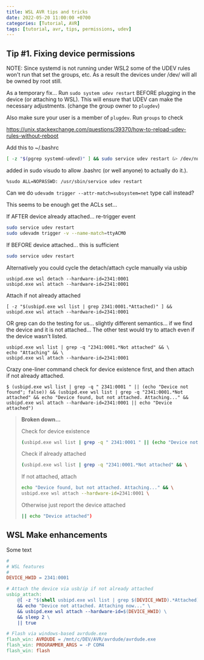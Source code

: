 ```yaml
---
title: WSL AVR tips and tricks
date: 2022-05-20 11:00:00 +0700
categories: [Tutorial, AVR]
tags: [tutorial, avr, tips, permissions, udev]
---
```



## Tip #1. Fixing device permissions

NOTE: Since systemd is not running under WSL2 some of the UDEV rules won't run that set the groups, etc.  As a result the devices under /dev/ will all be owned by root still.

As a temporary fix...
Run `sudo system udev restart` BEFORE plugging in the device (or attaching to WSL).  This will ensure that UDEV can make the necessary adjustments. (change the group owner to `plugdev`)

Also make sure your user is a member of `plugdev`.  Run `groups` to check

<!--
https://mightyohm.com/blog/2010/03/run-avrdude-without-root-privs-in-ubuntu/
https://hackaday.com/2009/09/18/how-to-write-udev-rules/
https://enotty.pipebreaker.pl/2012/05/23/linux-automatic-user-acl-management/
https://webcache.googleusercontent.com/search?q=cache:Y4cgazdd5i8J:https://blog.luben.se/2021/12/18/wsl-serials.html+&cd=4&hl=en&ct=clnk&gl=ca
-->


https://unix.stackexchange.com/questions/39370/how-to-reload-udev-rules-without-reboot

Add this to ~/.bashrc
```bash
[ -z "$(pgrep systemd-udevd)" ] && sudo service udev restart &> /dev/null
```

added in sudo visudo to allow .bashrc (or well anyone) to actually do it.).
```
%sudo ALL=NOPASSWD: /usr/sbin/service udev restart 
```

Can we do `udevadm trigger --attr-match=subsystem=net` type call instead?


This seems to be enough get the ACLs set...

If AFTER device already attached... re-trigger event
```bash
sudo service udev restart
sudo udevadm trigger -v --name-match=ttyACM0
```

If BEFORE device attached... this is sufficient
```bash
sudo service udev restart
```

Alternatively you could cycle the detach/attach cycle manually via usbip
```
usbipd.exe wsl detach --hardware-id=2341:0001
usbipd.exe wsl attach --hardware-id=2341:0001
```


Attach if not already attached
```console
[ -z "$(usbipd.exe wsl list | grep 2341:0001.*Attached)" ] && usbipd.exe wsl attach --hardware-id=2341:0001
```

OR grep can do the testing for us...  slightly different semantics... if we find the device and it is not attached...  The other test would try to attach even if the device wasn't listed.
```console
usbipd.exe wsl list | grep -q "2341:0001.*Not attached" && \
echo "Attaching" && \
usbipd.exe wsl attach --hardware-id=2341:0001
```

Crazy one-liner command check for device existence first, and then attach if not already attached.
```console
$ (usbipd.exe wsl list | grep -q " 2341:0001 " || (echo "Device not found"; false)) && (usbipd.exe wsl list | grep -q "2341:0001.*Not attached" && echo "Device found, but not attached. Attaching..." && usbipd.exe wsl attach --hardware-id=2341:0001 || echo "Device attached")
```

> **Broken down...**
>
> Check for device existence
> ```bash
> (usbipd.exe wsl list | grep -q " 2341:0001 " || (echo "Device not found"; false)) && \
> ```
> Check if already attached
> ```bash
> (usbipd.exe wsl list | grep -q "2341:0001.*Not attached" && \
> ```
> If not attached, attach
> ```bash
> echo "Device found, but not attached. Attaching..." && \
> usbipd.exe wsl attach --hardware-id=2341:0001 \
> ```
> Otherwise just report the device attached
> ```bash
> || echo "Device attached")
> ```


## WSL Make enhancements

Some text

```makefile
#
# WSL features
#
DEVICE_HWID = 2341:0001

# Attach the device via usb/ip if not already attached
usbip_attach:
	@[ -z "$(shell usbipd.exe wsl list | grep $(DEVICE_HWID).*Attached)" ] \
	&& echo "Device not attached. Attaching now..." \
	&& usbipd.exe wsl attach --hardware-id=$(DEVICE_HWID) \
	&& sleep 2 \
	|| true

# Flash via windows-based avrdude.exe
flash_win: AVRDUDE = /mnt/c/DEV/AVR/avrdude/avrdude.exe
flash_win: PROGRAMMER_ARGS = -P COM4
flash_win: flash
```